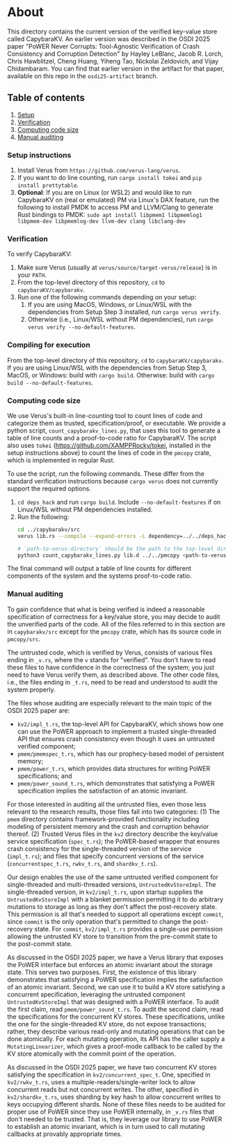 # About

This directory contains the current version of the verified key-value store
called CapybaraKV. An earlier version was described in the OSDI 2025 paper
"PoWER Never Corrupts: Tool-Agnostic Verification of Crash Consistency and
Corruption Detection" by Hayley LeBlanc, Jacob R. Lorch, Chris Hawblitzel,
Cheng Huang, Yiheng Tao, Nickolai Zeldovich, and Vijay Chidambaram. You can
find that earlier version in the artifact for that paper, available on this
repo in the `osdi25-artifact` branch.

## Table of contents
1. [Setup](#setup-instructions)
2. [Verification](#verification)
3. [Computing code size](#computing-code-size)
4. [Manual auditing](#manual-auditing)

### Setup instructions

1. Install Verus from `https://github.com/verus-lang/verus`.
2. If you want to do line counting, run `cargo install tokei` and `pip install prettytable`.
3. **Optional**: If you are on Linux (or WSL2) and would like to run CapybaraKV on (real or emulated) PM via Linux's DAX feature, run the following to install PMDK to access PM and LLVM/Clang to generate Rust bindings to PMDK: `sudo apt install libpmem1 libpmemlog1 libpmem-dev libpmemlog-dev llvm-dev clang libclang-dev`

### Verification

To verify CapybaraKV:
1. Make sure Verus (usually at `verus/source/target-verus/release`) is in your `PATH`.
2. From the top-level directory of this repository, `cd` to `capybaraKV/capybarakv`.
3. Run one of the following commands depending on your setup:
    1. If you are using MacOS, Windows, or Linux/WSL with the dependencies from Setup Step 3 installed, run `cargo verus verify`.
    2. Otherwise (i.e., Linux/WSL without PM dependencies), run `cargo verus verify --no-default-features`.

### Compiling for execution

From the top-level directory of this repository, `cd` to `capybaraKV/capybarakv`. If you are using Linux/WSL with the dependencies from Setup Step 3, MacOS, or Windows: build with `cargo build`. Otherwise: build with `cargo build --no-default-features`.

### Computing code size

We use Verus's built-in line-counting tool to count lines of code and categorize them as trusted, specification/proof, or executable. 
We provide a python script, `count_capybarakv_lines.py`, that uses this tool to generate a table of line counts and a proof-to-code ratio for CapybaraKV.
The script also uses `tokei` (https://github.com/XAMPPRocky/tokei, installed in the setup instructions above) to count the lines of code in the `pmcopy` crate, which is implemented in regular Rust.

To use the script, run the following commands. These differ from the standard verification instructions because `cargo verus` does not currently support the required options.
1. `cd deps_hack` and run `cargo build`. Include `--no-default-features` if on Linux/WSL without PM dependencies installed.
2. Run the following:
    ```bash
    cd ../capybarakv/src
    verus lib.rs --compile --expand-errors -L dependency=../../deps_hack/target/debug/deps --extern=deps_hack=../../deps_hack/target/debug/libdeps_hack.rlib --emit=dep-info

    # `path-to-verus-directory` should be the path to the top-level directory in Verus' source code
    python3 count_capybarakv_lines.py lib.d ../../pmcopy <path-to-verus-directory>
    ```
The final command will output a table of line counts for different components of the system and the systems proof-to-code ratio.

### Manual auditing

To gain confidence that what is being verified is indeed a reasonable specification of correctness for a key/value store, you may decide to audit the unverified parts of the code.
All of the files referred to in this section are in `capybarakv/src` except for the `pmcopy` crate, which has its source code in `pmcopy/src`.

The untrusted code, which is verified by Verus, consists of various files ending in `_v.rs`, where the `v` stands for "verified". You don't have to read these files to have confidence in the correctness of the system; you just need to have Verus verify them, as described above. The other code files, i.e., the files ending in `_t.rs`, need to be read and understood to audit the system properly.

The files whose auditing are especially relevant to the main topic of the OSDI 2025 paper are:
* `kv2/impl_t.rs`, the top-level API for CapybaraKV, which shows how one can use the PoWER approach to implement a trusted single-threaded API that ensures crash consistency even though it uses an untrusted verified component;
* `pmem/pmemspec_t.rs`, which has our prophecy-based model of persistent memory;
* `pmem/power_t.rs`, which provides data structures for writing PoWER specifications; and
* `pmem/power_sound_t.rs`, which demonstrates that satisfying a PoWER specification implies the satisfaction of an atomic invariant.

For those interested in auditing all the untrusted files, even those less relevant to the research results, those files fall into two categories: (1) The `pmem` directory contains framework-provided functionality including modeling of persistent memory and the crash and corruption behavior thereof. (2) Trusted Verus files in the `kv2` directory describe the key/value service specification (`spec_t.rs`); the PoWER-based wrapper that ensures crash consistency for the single-threaded version of the service (`impl_t.rs`); and files that specify concurrent versions of the service (`concurrentspec_t.rs`, `rwkv_t.rs`, and `shardkv_t.rs`).

Our design enables the use of the same untrusted verified component for single-threaded and multi-threaded versions, `UntrustedKvStoreImpl`. The single-threaded version, in `kv2/impl_t.rs`, upon startup supplies the `UntrustedKvStoreImpl` with a blanket permission permitting it to do arbitrary mutations to storage as long as they don't affect the post-recovery state. This permission is all that's needed to support all operations except `commit`, since `commit` is the only operation that's permitted to change the post-recovery state. For `commit`, `kv2/impl_t.rs` provides a single-use permission allowing the untrusted KV store to transition from the pre-commit state to the post-commit state.

As discussed in the OSDI 2025 paper, we have a Verus library that exposes the PoWER interface but enforces an atomic invariant about the storage state. This serves two purposes. First, the existence of this library demonstrates that satisfying a PoWER specification implies the satisfaction of an atomic invariant. Second, we can use it to build a KV store satisfying a concurrent specification, leveraging the untrusted component `UntrustedKvStoreImpl` that was designed with a PoWER interface. To audit the first claim, read `pmem/power_sound_t.rs`. To audit the second claim, read the specifications for the concurrent KV stores. These specifications, unlike the one for the single-threaded KV store, do not expose transactions; rather, they describe various read-only and mutating operations that can be done atomically. For each mutating operation, its API has the caller supply a `MutatingLinearizer`, which gives a proof-mode callback to be called by the KV store atomically with the commit point of the operation.

As discussed in the OSDI 2025 paper, we have two concurrent KV stores satisfying the specification in `kv2/concurrent_spec_t`. One, specified in `kv2/rwkv_t.rs`, uses a multiple-readers/single-writer lock to allow concurrent reads but not concurrent writes. The other, specified in `kv2/shardkv_t.rs`, uses sharding by key hash to allow concurrent writes to keys occupying different shards. None of these files needs to be audited for proper use of PoWER since they use PoWER internally, in `_v.rs` files that don't needed to be trusted. That is, they leverage our library to use PoWER to establish an atomic invariant, which is in turn used to call mutating callbacks at provably appropriate times.
